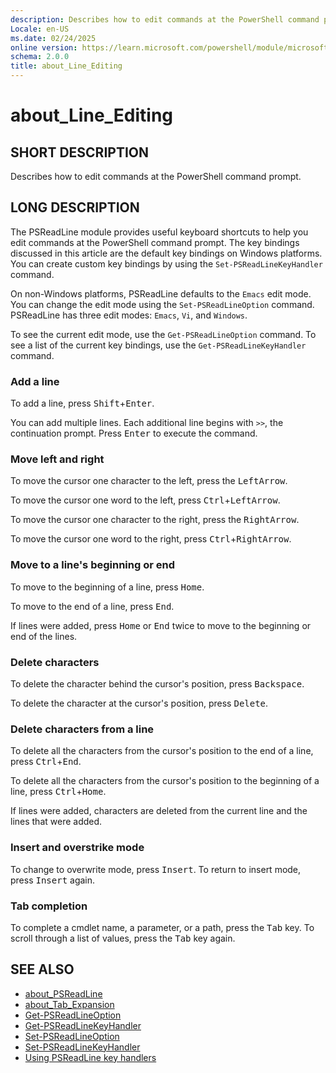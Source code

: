 ```yaml
---
description: Describes how to edit commands at the PowerShell command prompt.
Locale: en-US
ms.date: 02/24/2025
online version: https://learn.microsoft.com/powershell/module/microsoft.powershell.core/about/about_line_editing?view=powershell-7.6&WT.mc_id=ps-gethelp
schema: 2.0.0
title: about_Line_Editing
---
```


# about_Line_Editing

## SHORT DESCRIPTION

Describes how to edit commands at the PowerShell command prompt.

## LONG DESCRIPTION

The PSReadLine module provides useful keyboard shortcuts to help you edit
commands at the PowerShell command prompt. The key bindings discussed in this
article are the default key bindings on Windows platforms. You can create
custom key bindings by using the `Set-PSReadLineKeyHandler` command.

On non-Windows platforms, PSReadLine defaults to the `Emacs` edit mode. You can
change the edit mode using the `Set-PSReadLineOption` command. PSReadLine has
three edit modes: `Emacs`, `Vi`, and `Windows`.

To see the current edit mode, use the `Get-PSReadLineOption` command. To see a
list of the current key bindings, use the `Get-PSReadLineKeyHandler` command.

### Add a line

To add a line, press <kbd>Shift</kbd>+<kbd>Enter</kbd>.

You can add multiple lines. Each additional line begins with `>>`, the
continuation prompt. Press <kbd>Enter</kbd> to execute the command.

### Move left and right

To move the cursor one character to the left, press the <kbd>LeftArrow</kbd>.

To move the cursor one word to the left, press
<kbd>Ctrl</kbd>+<kbd>LeftArrow</kbd>.

To move the cursor one character to the right, press the <kbd>RightArrow</kbd>.

To move the cursor one word to the right, press
<kbd>Ctrl</kbd>+<kbd>RightArrow</kbd>.

### Move to a line's beginning or end

To move to the beginning of a line, press <kbd>Home</kbd>.

To move to the end of a line, press <kbd>End</kbd>.

If lines were added, press <kbd>Home</kbd> or <kbd>End</kbd> twice to move to
the beginning or end of the lines.

### Delete characters

To delete the character behind the cursor's position, press
<kbd>Backspace</kbd>.

To delete the character at the cursor's position, press <kbd>Delete</kbd>.

### Delete characters from a line

To delete all the characters from the cursor's position to the end of a line,
press <kbd>Ctrl</kbd>+<kbd>End</kbd>.

To delete all the characters from the cursor's position to the beginning of a
line, press <kbd>Ctrl</kbd>+<kbd>Home</kbd>.

If lines were added, characters are deleted from the current line and the lines
that were added.

### Insert and overstrike mode

To change to overwrite mode, press <kbd>Insert</kbd>. To return to insert mode,
press <kbd>Insert</kbd> again.

### Tab completion

To complete a cmdlet name, a parameter, or a path, press the <kbd>Tab</kbd>
key. To scroll through a list of values, press the <kbd>Tab</kbd> key again.

## SEE ALSO

- [about_PSReadLine](../../PSReadLine/About/about_PSReadLine.md)
- [about_Tab_Expansion](about_Tab_Expansion.md)
- [Get-PSReadLineOption](xref:PSReadLine.Get-PSReadLineOption)
- [Get-PSReadLineKeyHandler](xref:PSReadLine.Get-PSReadLineKeyHandler)
- [Set-PSReadLineOption](xref:PSReadLine.Set-PSReadLineOption)
- [Set-PSReadLineKeyHandler](xref:PSReadLine.Set-PSReadLineKeyHandler)
- [Using PSReadLine key handlers](/powershell/scripting/learn/shell/using-keyhandlers)
